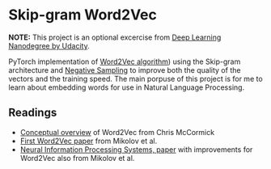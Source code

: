# Skip-gram Word2Vec

**NOTE:** This project is an optional excercise from [Deep Learning Nanodegree by Udacity](https://www.udacity.com/course/deep-learning-nanodegree--nd101).

PyTorch implementation of [Word2Vec algorithm](https://arxiv.org/abs/1301.3781)) using the Skip-gram architecture and [Negative Sampling](http://papers.nips.cc/paper/5021-distributed-representations-of-words-and-phrases-and-their-compositionality.pdf) to improve both the quality of the vectors and the training speed. The main porpuse of this project is for me to learn about embedding words for use in Natural Language Processing.

## Readings

* [Conceptual overview](http://mccormickml.com/2016/04/19/word2vec-tutorial-the-skip-gram-model/) of Word2Vec from Chris McCormick 
* [First Word2Vec paper](https://arxiv.org/pdf/1301.3781.pdf) from Mikolov et al.
* [Neural Information Processing Systems, paper](http://papers.nips.cc/paper/5021-distributed-representations-of-words-and-phrases-and-their-compositionality.pdf) with improvements for Word2Vec also from Mikolov et al.
